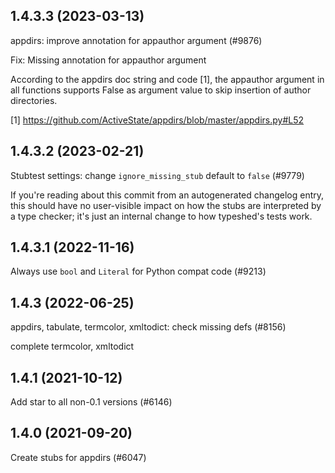 ## 1.4.3.3 (2023-03-13)

appdirs: improve annotation for appauthor argument (#9876)

Fix: Missing annotation for appauthor argument

According to the appdirs doc string and code [1], the appauthor argument in all functions supports False as argument value to skip insertion of author directories.

[1] https://github.com/ActiveState/appdirs/blob/master/appdirs.py#L52

## 1.4.3.2 (2023-02-21)

Stubtest settings: change `ignore_missing_stub` default to `false` (#9779)

If you're reading about this commit from an autogenerated changelog entry, this should have no user-visible impact on how the stubs are interpreted by a type checker; it's just an internal change to how typeshed's tests work.

## 1.4.3.1 (2022-11-16)

Always use `bool` and `Literal` for Python compat code (#9213)

## 1.4.3 (2022-06-25)

appdirs, tabulate, termcolor, xmltodict: check missing defs (#8156)

complete termcolor, xmltodict

## 1.4.1 (2021-10-12)

Add star to all non-0.1 versions (#6146)

## 1.4.0 (2021-09-20)

Create stubs for appdirs (#6047)

